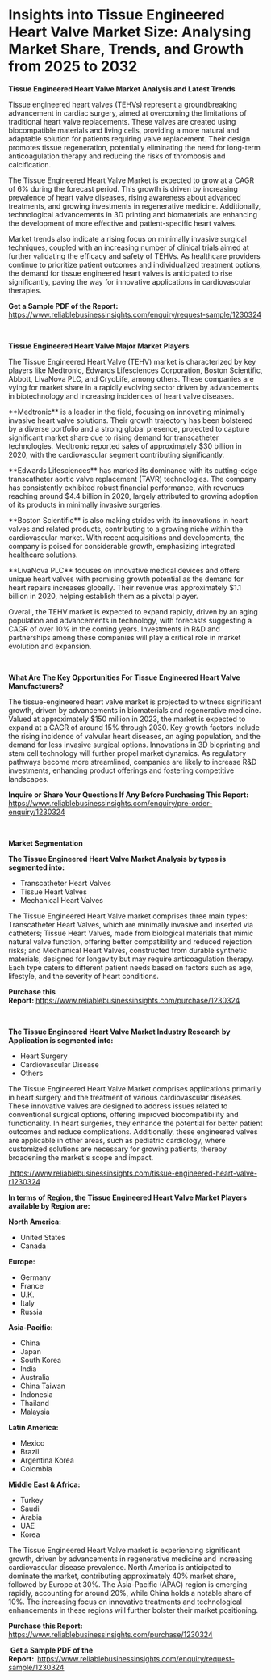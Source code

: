 <p><h1>Insights into Tissue Engineered Heart Valve Market Size: Analysing Market Share, Trends, and Growth from 2025 to 2032</h1></p><p><strong>Tissue Engineered Heart Valve Market Analysis and Latest Trends</strong></p>
<p><p>Tissue engineered heart valves (TEHVs) represent a groundbreaking advancement in cardiac surgery, aimed at overcoming the limitations of traditional heart valve replacements. These valves are created using biocompatible materials and living cells, providing a more natural and adaptable solution for patients requiring valve replacement. Their design promotes tissue regeneration, potentially eliminating the need for long-term anticoagulation therapy and reducing the risks of thrombosis and calcification.</p><p>The Tissue Engineered Heart Valve Market is expected to grow at a CAGR of 6% during the forecast period. This growth is driven by increasing prevalence of heart valve diseases, rising awareness about advanced treatments, and growing investments in regenerative medicine. Additionally, technological advancements in 3D printing and biomaterials are enhancing the development of more effective and patient-specific heart valves. </p><p>Market trends also indicate a rising focus on minimally invasive surgical techniques, coupled with an increasing number of clinical trials aimed at further validating the efficacy and safety of TEHVs. As healthcare providers continue to prioritize patient outcomes and individualized treatment options, the demand for tissue engineered heart valves is anticipated to rise significantly, paving the way for innovative applications in cardiovascular therapies.</p></p>
<p><strong>Get a Sample PDF of the Report:&nbsp;</strong> <a href="https://www.reliablebusinessinsights.com/enquiry/request-sample/1230324?utm_campaign=3368&utm_medium=2&utm_source=Github&utm_content=ia&utm_term=19042025&utm_id=tissue-engineered-heart-valve">https://www.reliablebusinessinsights.com/enquiry/request-sample/1230324</a></p>
<p>&nbsp;</p>
<p><strong>Tissue Engineered Heart Valve Major Market Players</strong></p>
<p><p>The Tissue Engineered Heart Valve (TEHV) market is characterized by key players like Medtronic, Edwards Lifesciences Corporation, Boston Scientific, Abbott, LivaNova PLC, and CryoLife, among others. These companies are vying for market share in a rapidly evolving sector driven by advancements in biotechnology and increasing incidences of heart valve diseases.</p><p>**Medtronic** is a leader in the field, focusing on innovating minimally invasive heart valve solutions. Their growth trajectory has been bolstered by a diverse portfolio and a strong global presence, projected to capture significant market share due to rising demand for transcatheter technologies. Medtronic reported sales of approximately $30 billion in 2020, with the cardiovascular segment contributing significantly.</p><p>**Edwards Lifesciences** has marked its dominance with its cutting-edge transcatheter aortic valve replacement (TAVR) technologies. The company has consistently exhibited robust financial performance, with revenues reaching around $4.4 billion in 2020, largely attributed to growing adoption of its products in minimally invasive surgeries.</p><p>**Boston Scientific** is also making strides with its innovations in heart valves and related products, contributing to a growing niche within the cardiovascular market. With recent acquisitions and developments, the company is poised for considerable growth, emphasizing integrated healthcare solutions.</p><p>**LivaNova PLC** focuses on innovative medical devices and offers unique heart valves with promising growth potential as the demand for heart repairs increases globally. Their revenue was approximately $1.1 billion in 2020, helping establish them as a pivotal player.</p><p>Overall, the TEHV market is expected to expand rapidly, driven by an aging population and advancements in technology, with forecasts suggesting a CAGR of over 10% in the coming years. Investments in R&D and partnerships among these companies will play a critical role in market evolution and expansion.</p></p>
<p>&nbsp;</p>
<p><strong>What Are The Key Opportunities For Tissue Engineered Heart Valve Manufacturers?</strong></p>
<p><p>The tissue-engineered heart valve market is projected to witness significant growth, driven by advancements in biomaterials and regenerative medicine. Valued at approximately $150 million in 2023, the market is expected to expand at a CAGR of around 15% through 2030. Key growth factors include the rising incidence of valvular heart diseases, an aging population, and the demand for less invasive surgical options. Innovations in 3D bioprinting and stem cell technology will further propel market dynamics. As regulatory pathways become more streamlined, companies are likely to increase R&D investments, enhancing product offerings and fostering competitive landscapes.</p></p>
<p><strong>Inquire or Share Your Questions If Any Before Purchasing This Report:</strong> <a href="https://www.reliablebusinessinsights.com/enquiry/pre-order-enquiry/1230324?utm_campaign=3368&utm_medium=2&utm_source=Github&utm_content=ia&utm_term=19042025&utm_id=tissue-engineered-heart-valve">https://www.reliablebusinessinsights.com/enquiry/pre-order-enquiry/1230324</a></p>
<p>&nbsp;</p>
<p><strong>Market Segmentation</strong></p>
<p><strong>The Tissue Engineered Heart Valve Market Analysis by types is segmented into:</strong></p>
<p><ul><li>Transcatheter Heart Valves</li><li>Tissue Heart Valves</li><li>Mechanical Heart Valves</li></ul></p>
<p><p>The Tissue Engineered Heart Valve market comprises three main types: Transcatheter Heart Valves, which are minimally invasive and inserted via catheters; Tissue Heart Valves, made from biological materials that mimic natural valve function, offering better compatibility and reduced rejection risks; and Mechanical Heart Valves, constructed from durable synthetic materials, designed for longevity but may require anticoagulation therapy. Each type caters to different patient needs based on factors such as age, lifestyle, and the severity of heart conditions.</p></p>
<p><strong>Purchase this Report:&nbsp;</strong><a href="https://www.reliablebusinessinsights.com/purchase/1230324?utm_campaign=3368&utm_medium=2&utm_source=Github&utm_content=ia&utm_term=19042025&utm_id=tissue-engineered-heart-valve">https://www.reliablebusinessinsights.com/purchase/1230324</a></p>
<p>&nbsp;</p>
<p><strong>The Tissue Engineered Heart Valve Market Industry Research by Application is segmented into:</strong></p>
<p><ul><li>Heart Surgery</li><li>Cardiovascular Disease</li><li>Others</li></ul></p>
<p><p>The Tissue Engineered Heart Valve Market comprises applications primarily in heart surgery and the treatment of various cardiovascular diseases. These innovative valves are designed to address issues related to conventional surgical options, offering improved biocompatibility and functionality. In heart surgeries, they enhance the potential for better patient outcomes and reduce complications. Additionally, these engineered valves are applicable in other areas, such as pediatric cardiology, where customized solutions are necessary for growing patients, thereby broadening the market's scope and impact.</p></p>
<p><a href="https://www.reliablebusinessinsights.com/tissue-engineered-heart-valve-r1230324?utm_campaign=3368&utm_medium=2&utm_source=Github&utm_content=ia&utm_term=19042025&utm_id=tissue-engineered-heart-valve">&nbsp;https://www.reliablebusinessinsights.com/tissue-engineered-heart-valve-r1230324</a></p>
<p><strong>In terms of Region, the Tissue Engineered Heart Valve Market Players available by Region are:</strong></p>
<p>
    <p> <strong> North America: </strong>
        <ul>
            <li>United States</li>
            <li>Canada</li>
        </ul>
        </p> 
    <p> <strong> Europe: </strong>
        <ul>
            <li>Germany</li>
            <li>France</li>
            <li>U.K.</li>
            <li>Italy</li>
            <li>Russia</li>
        </ul>
        </p> 
    <p> <strong> Asia-Pacific: </strong>
        <ul>
            <li>China</li>
            <li>Japan</li>
            <li>South Korea</li>
            <li>India</li>
            <li>Australia</li>
            <li>China Taiwan</li>
            <li>Indonesia</li>
            <li>Thailand</li>
            <li>Malaysia</li>
        </ul>
        </p> 
    <p> <strong> Latin America: </strong>
        <ul>
            <li>Mexico</li>
            <li>Brazil</li>
            <li>Argentina Korea</li>
            <li>Colombia</li>
        </ul>
        </p> 
    <p> <strong> Middle East & Africa: </strong>
        <ul>
            <li>Turkey</li>
            <li>Saudi</li>
            <li>Arabia</li>
            <li>UAE</li>
            <li>Korea</li>
        </ul>
    </p>
    </p>
<p><p>The Tissue Engineered Heart Valve market is experiencing significant growth, driven by advancements in regenerative medicine and increasing cardiovascular disease prevalence. North America is anticipated to dominate the market, contributing approximately 40% market share, followed by Europe at 30%. The Asia-Pacific (APAC) region is emerging rapidly, accounting for around 20%, while China holds a notable share of 10%. The increasing focus on innovative treatments and technological enhancements in these regions will further bolster their market positioning.</p></p>
<p><strong>Purchase this Report: </strong><a href="https://www.reliablebusinessinsights.com/purchase/1230324?utm_campaign=3368&utm_medium=2&utm_source=Github&utm_content=ia&utm_term=19042025&utm_id=tissue-engineered-heart-valve">https://www.reliablebusinessinsights.com/purchase/1230324</a></p>
<p>&nbsp;<strong>Get a Sample PDF of the Report:&nbsp;&nbsp;</strong><a href="https://www.reliablebusinessinsights.com/enquiry/request-sample/1230324?utm_campaign=3368&utm_medium=2&utm_source=Github&utm_content=ia&utm_term=19042025&utm_id=tissue-engineered-heart-valve">https://www.reliablebusinessinsights.com/enquiry/request-sample/1230324</a></p>
<p><strong></strong></p>
<p><p></p><p></p><p></p></p>